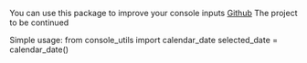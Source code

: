 You can use this package to improve your console inputs
[Github](https://github.com/softskate/console-utils)
The project to be continued

Simple usage:
  from console_utils import calendar_date
  selected_date = calendar_date()